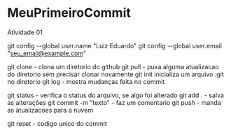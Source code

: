 # MeuPrimeiroCommit
Atividade 01


git config --global user.name "Luiz Eduardo"
git config --global user.email "seu_email@example.com"

git clone - clona um diretorio do github
git pull - puxa alguma atualizacao do diretorio sem precisar clonar novamente
git init inicializa um arquivo .git no diretorio
git log - mostra mudanças feita no commit

git status - verifica o status do arquivo, se algo foi alterado
git add . - salva as alterações 
git commit -m "texto" - faz um comentario 
git push - manda as atualizacoes para a nuvem

git reset - codigo unico do commit  